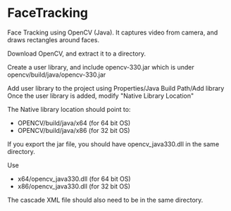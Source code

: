 # FaceTracking
Face Tracking using OpenCV (Java). It captures video from camera, and draws rectangles around faces.

Download OpenCV, and extract it to a directory.

Create a user library, and include opencv-330.jar which is under opencv/build/java/opencv-330.jar

Add user library to the project using Properties/Java Build Path/Add library
Once the user library is added, modify "Native Library Location"

The Native library location should point to:

* OPENCV/build/java/x64 (for 64 bit OS)
* OPENCV/build/java/x86 (for 32 bit OS)

If you export the jar file, you should have opencv_java330.dll in the same directory. 

Use
* x64/opencv_java330.dll (for 64 bit OS)
* x86/opencv_java330.dll (for 32 bit OS)

The cascade XML file should also need to be in the same directory.
